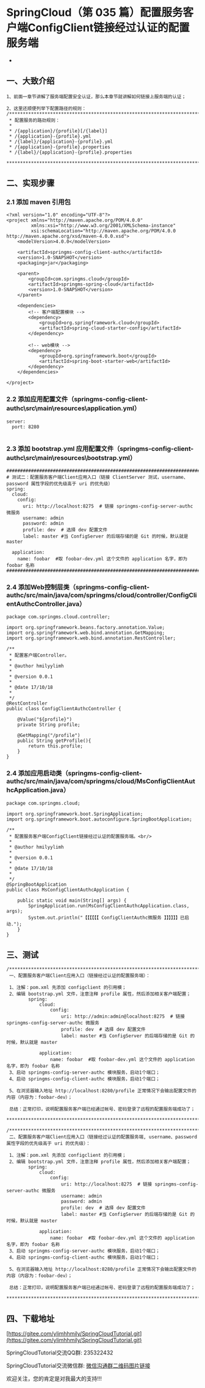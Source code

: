 # SpringCloud（第 035 篇）配置服务客户端ConfigClient链接经过认证的配置服务端
-

## 一、大致介绍

``` 
1、前面一章节讲解了服务端配置安全认证，那么本章节就讲解如何链接上服务端的认证；

2、这里还顺便列举下配置路径的规则：
/****************************************************************************************
 * 配置服务的路劲规则：
 *
 * /{application}/{profile}[/{label}]
 * /{application}-{profile}.yml
 * /{label}/{application}-{profile}.yml
 * /{application}-{profile}.properties
 * /{label}/{application}-{profile}.properties
 ****************************************************************************************/
```


## 二、实现步骤

### 2.1 添加 maven 引用包
``` 
<?xml version="1.0" encoding="UTF-8"?>
<project xmlns="http://maven.apache.org/POM/4.0.0"
         xmlns:xsi="http://www.w3.org/2001/XMLSchema-instance"
         xsi:schemaLocation="http://maven.apache.org/POM/4.0.0 http://maven.apache.org/xsd/maven-4.0.0.xsd">
    <modelVersion>4.0.0</modelVersion>

    <artifactId>springms-config-client-authc</artifactId>
    <version>1.0-SNAPSHOT</version>
    <packaging>jar</packaging>

    <parent>
        <groupId>com.springms.cloud</groupId>
        <artifactId>springms-spring-cloud</artifactId>
        <version>1.0-SNAPSHOT</version>
    </parent>

    <dependencies>
        <!-- 客户端配置模块 -->
        <dependency>
            <groupId>org.springframework.cloud</groupId>
            <artifactId>spring-cloud-starter-config</artifactId>
        </dependency>

        <!-- web模块 -->
        <dependency>
            <groupId>org.springframework.boot</groupId>
            <artifactId>spring-boot-starter-web</artifactId>
        </dependency>
    </dependencies>

</project>
```


### 2.2 添加应用配置文件（springms-config-client-authc\src\main\resources\application.yml）
``` 
server:
  port: 8280
  
```





### 2.3 添加 bootstrap.yml 应用配置文件（springms-config-client-authc\src\main\resources\bootstrap.yml）
``` 
#####################################################################################################
# 测试二：配置服务客户端Client应用入口（链接 ClientServer 测试，username、password 属性字段的优先级高于 uri 的优先级）
spring:
  cloud:
    config:
      uri: http://localhost:8275  # 链接 springms-config-server-authc 微服务
      username: admin
      password: admin
      profile: dev  # 选择 dev 配置文件
      label: master #当 ConfigServer 的后端存储的是 Git 的时候，默认就是 master

  application:
    name: foobar  #取 foobar-dev.yml 这个文件的 application 名字，即为 foobar 名称
#####################################################################################################
```



### 2.4 添加Web控制层类（springms-config-client-authc/src/main/java/com/springms/cloud/controller/ConfigClientAuthcController.java）
``` 
package com.springms.cloud.controller;

import org.springframework.beans.factory.annotation.Value;
import org.springframework.web.bind.annotation.GetMapping;
import org.springframework.web.bind.annotation.RestController;

/**
 * 配置客户端Controller。
 *
 * @author hmilyylimh
 *
 * @version 0.0.1
 *
 * @date 17/10/18
 *
 */
@RestController
public class ConfigClientAuthcController {

    @Value("${profile}")
    private String profile;

    @GetMapping("/profile")
    public String getProfile(){
        return this.profile;
    }
}

```


### 2.4 添加应用启动类（springms-config-client-authc/src/main/java/com/springms/cloud/MsConfigClientAuthcApplication.java）
``` 
package com.springms.cloud;

import org.springframework.boot.SpringApplication;
import org.springframework.boot.autoconfigure.SpringBootApplication;

/**
 * 配置服务客户端ConfigClient链接经过认证的配置服务端。<br/>
 *
 * @author hmilyylimh
 *
 * @version 0.0.1
 *
 * @date 17/10/18
 *
 */
@SpringBootApplication
public class MsConfigClientAuthcApplication {

    public static void main(String[] args) {
        SpringApplication.run(MsConfigClientAuthcApplication.class, args);
        System.out.println("【【【【【【 ConfigClientAuthc微服务 】】】】】】已启动.");
    }
}

```

## 三、测试

``` 
/****************************************************************************************
 一、配置服务客户端Client应用入口（链接经过认证的配置服务端）：

 1、注解：pom.xml 先添加 configclient 的引用模；
 2、编辑 bootstrap.yml 文件，注意注释 profile 属性，然后添加相关客户端配置；
        spring:
            cloud:
                config:
                    uri: http://admin:admin@localhost:8275  # 链接 springms-config-server-authc 微服务
                    profile: dev  # 选择 dev 配置文件
                    label: master #当 ConfigServer 的后端存储的是 Git 的时候，默认就是 master

            application:
                name: foobar  #取 foobar-dev.yml 这个文件的 application 名字，即为 foobar 名称
 3、启动 springms-config-server-authc 模块服务，启动1个端口；
 4、启动 springms-config-client-authc 模块服务，启动1个端口；

 5、在浏览器输入地址 http://localhost:8280/profile 正常情况下会输出配置文件的内容（内容为：foobar-dev）；

 总结：正常打印，说明配置服务客户端已经通过帐号、密码登录了远程的配置服务端成功了；
 ****************************************************************************************/

/****************************************************************************************
 二、配置服务客户端Client应用入口（链接经过认证的配置服务端, username、password 属性字段的优先级高于 uri 的优先级）：

 1、注解：pom.xml 先添加 configclient 的引用模；
 2、编辑 bootstrap.yml 文件，注意注释 profile 属性，然后添加相关客户端配置；
        spring:
            cloud:
                config:
                    uri: http://localhost:8275  # 链接 springms-config-server-authc 微服务
                    username: admin
                    password: admin
                    profile: dev  # 选择 dev 配置文件
                    label: master #当 ConfigServer 的后端存储的是 Git 的时候，默认就是 master

            application:
                name: foobar  #取 foobar-dev.yml 这个文件的 application 名字，即为 foobar 名称
 3、启动 springms-config-server-authc 模块服务，启动1个端口；
 4、启动 springms-config-client-authc 模块服务，启动1个端口；

 5、在浏览器输入地址 http://localhost:8280/profile 正常情况下会输出配置文件的内容（内容为：foobar-dev）；

 总结：正常打印，说明配置服务客户端已经通过帐号、密码登录了远程的配置服务端成功了；
 ****************************************************************************************/
```


## 四、下载地址

[https://gitee.com/ylimhhmily/SpringCloudTutorial.git](https://gitee.com/ylimhhmily/SpringCloudTutorial.git)

SpringCloudTutorial交流QQ群: 235322432

SpringCloudTutorial交流微信群: [微信沟通群二维码图片链接](https://gitee.com/ylimhhmily/SpringCloudTutorial/blob/master/doc/qrcode/SpringCloudWeixinQrcode.png)

欢迎关注，您的肯定是对我最大的支持!!!





























